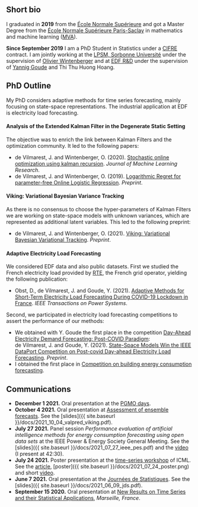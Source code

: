 ## Short bio

I graduated in **2019** from the [École Normale Supérieure](https://www.ens.fr) and got a Master Degree from the [École Normale Supérieure Paris-Saclay](https://ens-paris-saclay.fr/en/) in mathematics and machine learning ([MVA](https://www.master-mva.com/)).

**Since September 2019** I am a PhD Student in Statistics under a [CIFRE](https://www.enseignementsup-recherche.gouv.fr/cid22130/les-cifre.html/) contract. I am jointly working at the [LPSM, Sorbonne Université](https://www.lpsm.paris/) under the supervision of [Olivier Wintenberger](http://wintenberger.fr/) and at [EDF R&D](https://www.edf.fr/groupe-edf/inventer-l-avenir-de-l-energie/r-d-un-savoir-faire-mondial) under the supervision of [Yannig Goude](https://www.imo.universite-paris-saclay.fr/~goude/about.html) and Thi Thu Huong Hoang.


## PhD Outline

My PhD considers adaptive methods for time series forecasting, mainly focusing on state-space representations. The industrial application at EDF is electricity load forecasting.

#### Analysis of the Extended Kalman Filter in the Degenerate Static Setting 
The objective was to enrich the link between Kalman Filters and the optimization community. It led to the following papers:
* de Vilmarest, J. and Wintenberger, O. (2020). [Stochastic online optimization using kalman recursion](https://www.jmlr.org/papers/v22/20-618.html). *Journal of Machine Learning Research*.
* de Vilmarest, J. and Wintenberger, O. (2019). [Logarithmic Regret for parameter-free Online Logistic Regression](https://arxiv.org/abs/1902.09803). *Preprint*.

#### Viking: Variational Bayesian Variance Tracking
As there is no consensus to choose the hyper-parameters of Kalman Filters we are working on state-space models with unknown variances, which are represented as additional latent variables. This led to the following preprint:
* de Vilmarest, J. and Wintenberger, O. (2021). [Viking: Variational Bayesian Variational Tracking](https://arxiv.org/abs/2104.10777). *Preprint*.

#### Adaptive Electricity Load Forecasting
We considered EDF data and also public datasets. First we studied the French electricity load provided by [RTE](https://www.rte-france.com/), the French grid operator, yielding the following publication:
* Obst, D., de Vilmarest, J. and Goude, Y. (2021). [Adaptive Methods for Short-Term Electricity Load Forecasting During COVID-19 Lockdown in France](https://ieeexplore.ieee.org/abstract/document/9382417?casa_token=pIp_LDE7e0MAAAAA:F3lsUFypBN28V95VtTBd2NQyf7vr2hDmh77GlR4fkvmyvAprzuh5VqDV-nBS9jqIDVWHbxv2ecI6). *IEEE Transactions on Power Systems*.

Second, we participated in electricity load forecasting competitions to assert the performance of our methods:
* We obtained with Y. Goude the first place in the competition [Day-Ahead Electricity Demand Forecasting: Post-COVID Paradigm](https://ieee-dataport.org/competitions/day-ahead-electricity-demand-forecasting-post-covid-paradigm):\
de Vilmarest, J. and Goude, Y. (2021). [State-Space Models Win the IEEE DataPort Competition on Post-covid Day-ahead Electricity Load Forecasting](https://arxiv.org/abs/2110.00334). *Preprint*.
* I obtained the first place in [Competition on building energy consumption forecasting](http://www.gecad.isep.ipp.pt/smartgridcompetitions/).


## Communications

* **December 1 2021.** Oral presentation at the [PGMO days](https://www.fondation-hadamard.fr/fr/pgmo/pgmodays).
* **October 4 2021.** Oral presentation at [Assessment of ensemble forecasts](http://wintenberger.fr/VALPRED). See the [slides]({{ site.baseurl }}/docs/2021_10_04_valpred_viking.pdf).
* **July 27 2021.** Panel session *Performance evaluation of artificial intelligence methods for energy consumption forecasting using open data sets* at the IEEE Power & Energy Society General Meeting. See the [slides]({{ site.baseurl }}/docs/2021_07_27_ieee_pes.pdf) and the [video](https://vimeo.com/581408143) (I present at 42:30).
* **July 24 2021.** Poster presentation at the [time-series workshop](http://roseyu.com/time-series-workshop/) of ICML. See the [article](http://roseyu.com/time-series-workshop/submissions/2021/TSW-ICML2021_paper_15.pdf), [poster]({{ site.baseurl }}/docs/2021_07_24_poster.png) and short [video](https://www.youtube.com/watch?v=2jkENYgQxTA).
* **June 7 2021.** Oral presentation at the [Journées de Statistiques](https://jds2021.sciencesconf.org/). See the [slides]({{ site.baseurl }}/docs/2021_06_09_jds.pdf).
* **September 15 2020.** Oral presentation at [New Results on Time Series and their Statistical Applications](https://www.cirm-math.com/2233hybrid.html), *Marseille, France*.
